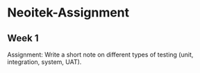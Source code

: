 # Neoitek-Assignment

## Week 1
Assignment: Write a short note on different types of testing (unit, integration, system, UAT).
